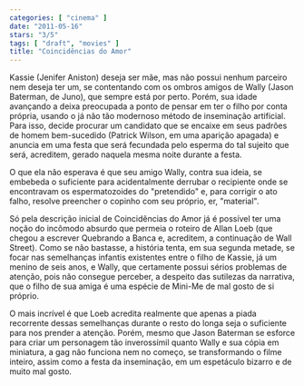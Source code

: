```yaml
---
categories: [ "cinema" ]
date: "2011-05-16"
stars: "3/5"
tags: [ "draft", "movies" ]
title: "Coincidências do Amor"
---
```

Kassie (Jenifer Aniston) deseja ser mãe, mas não possui nenhum
parceiro nem deseja ter um, se contentando com os ombros amigos de Wally
(Jason Baterman, de Juno), que sempre está por perto. Porém, sua idade
avançando a deixa preocupada a ponto de pensar em ter o filho por conta
própria, usando o já não tão modernoso método de inseminação
artificial. Para isso, decide procurar um candidato que se encaixe em
seus padrões de homem bem-sucedido (Patrick Wilson, em uma aparição
apagada) e anuncia em uma festa que será fecundada pelo esperma do tal
sujeito que será, acreditem, gerado naquela mesma noite durante a festa.

O que ela não esperava é que seu amigo Wally, contra sua ideia, se
embebeda o suficiente para acidentalmente derrubar o recipiente onde se
encontravam os espermatozoides do "pretendido" e, para corrigir o ato
falho, resolve preencher o copinho com seu próprio, er, "material".

Só pela descrição inicial de Coincidências do Amor já é possível
ter uma noção do incômodo absurdo que permeia o roteiro de Allan Loeb
(que chegou a escrever Quebrando a Banca e, acreditem, a continuação de
Wall Street). Como se não bastasse, a história tenta, em sua segunda
metade, se focar nas semelhanças infantis existentes entre o filho
de Kassie, já um menino de seis anos, e Wally, que certamente possui
sérios problemas de atenção, pois não consegue perceber, a despeito
das sutilezas da narrativa, que o filho de sua amiga é uma espécie de
Mini-Me de mal gosto de si próprio.

O mais incrível é que Loeb acredita realmente que apenas a piada
recorrente dessas semelhanças durante o resto do longa seja o suficiente
para nos prender a atenção. Porém, mesmo que Jason Baterman se esforce
para criar um personagem tão inverossímil quanto Wally e sua cópia em
miniatura, a gag não funciona nem no começo, se transformando o filme
inteiro, assim como a festa da inseminação, em um espetáculo bizarro
e de muito mal gosto.
